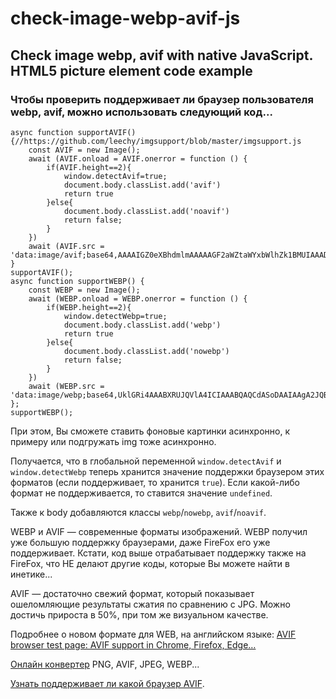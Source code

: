 # check-image-webp-avif-js
## Check image webp, avif with native JavaScript. HTML5 picture element code example


### Чтобы проверить поддерживает ли браузер пользователя webp, avif, можно использовать следующий код...



```
async function supportAVIF(){//https://github.com/leechy/imgsupport/blob/master/imgsupport.js  
    const AVIF = new Image();  
    await (AVIF.onload = AVIF.onerror = function () {  
        if(AVIF.height==2){  
            window.detectAvif=true;  
            document.body.classList.add('avif')  
            return true  
        }else{  
            document.body.classList.add('noavif')  
            return false;  
        }  
    })  
    await (AVIF.src = 'data:image/avif;base64,AAAAIGZ0eXBhdmlmAAAAAGF2aWZtaWYxbWlhZk1BMUIAAADybWV0YQAAAAAAAAAoaGRscgAAAAAAAAAAcGljdAAAAAAAAAAAAAAAAGxpYmF2aWYAAAAADnBpdG0AAAAAAAEAAAAeaWxvYwAAAABEAAABAAEAAAABAAABGgAAAB0AAAAoaWluZgAAAAAAAQAAABppbmZlAgAAAAABAABhdjAxQ29sb3IAAAAAamlwcnAAAABLaXBjbwAAABRpc3BlAAAAAAAAAAIAAAACAAAAEHBpeGkAAAAAAwgICAAAAAxhdjFDgQ0MAAAAABNjb2xybmNseAACAAIAAYAAAAAXaXBtYQAAAAAAAAABAAEEAQKDBAAAACVtZGF0EgAKCBgANogQEAwgMg8f8D///8WfhwB8+ErK42A=');  
}  
supportAVIF();  
async function supportWEBP() {  
    const WEBP = new Image();  
    await (WEBP.onload = WEBP.onerror = function () {  
        if(WEBP.height==2){  
            window.detectWebp=true;  
            document.body.classList.add('webp')  
            return true  
        }else{  
            document.body.classList.add('nowebp')  
            return false;  
        }  
    })  
    await (WEBP.src = 'data:image/webp;base64,UklGRi4AAABXRUJQVlA4ICIAAABQAQCdASoDAAIAAgA2JQBOgC6gAP73M8eLuxHGTv3eIAAA');  
};  
supportWEBP();
```

При этом, Вы сможете ставить фоновые картинки асинхронно, к примеру или подгружать img тоже асинхронно.

Получается, что в глобальной переменной `window.detectAvif` и `window.detectWebp` теперь хранится значение поддержки браузером этих форматов (если поддерживает, то хранится `true`). Если какой-либо формат не поддерживается, то ставится значение `undefined`.

Также к body добавляются классы `webp`/`nowebp`, `avif`/`noavif`.

WEBP и AVIF — современные форматы изображений. WEBP получил уже большую поддержку браузерами, даже FireFox его уже поддерживает. Кстати, код выше отрабатывает поддержку также на FireFox, что НЕ делают другие коды, которые Вы можете найти в инетике...

AVIF — достаточно свежий формат, который показывает ошеломляющие результаты сжатия по сравнению с JPG. Можно достичь прироста в 50%, при том же визуальном качестве.

Подробнее о новом формате для WEB, на английском языке: [AVIF browser test page: AVIF support in Chrome, Firefox, Edge…](https://libre-software.net/avif-test/)

[Онлайн конвертер](https://squoosh.app) PNG, AVIF, JPEG, WEBP...

[Узнать поддерживает ли какой браузер AVIF](https://caniuse.com/avif).